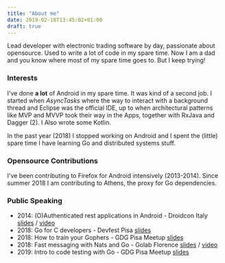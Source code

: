 ```yaml
---
title: "About me"
date: 2019-02-18T13:45:02+01:00
draft: true
---
```



Lead developer with electronic trading software by day, passionate about opensource. Used to write a lot of code in my spare time. Now I am a dad and you know where most of my spare time goes to. But I keep trying!

### Interests

I've done **a lot** of Android in my spare time. It was kind of a second job. I started when *AsyncTasks* where the way to interact with a background thread and Eclipse was the official IDE, up to when architectural patterns like MVP and MVVP took their way in the Apps, together with RxJava and Dagger (2). I Also wrote some Kotlin.

In the past year (2018) I stopped working on Android and I spent the (little) spare time I have learning  Go and distributed systems stuff.

### Opensource Contributions

I've been contributing to Firefox for Android intensively (2013-2014). Since summer 2018 I am contributing to Athens, the proxy for Go dependencies.

### Public Speaking
- 2014: (O)Authenticated rest applications in Android - Droidcon Italy [slides](https://speakerdeck.com/fedepaol/o-authenticated-rest-interaction-in-android) / [video](https://www.youtube.com/watch?v=qmci4wr0x8U)
- 2018: Go for C developers - Devfest Pisa [slides](https://talks.godoc.org/github.com/fedepaol/go-for-c-devs-talk/goforcdevs.slide)
- 2018: How to train your Gophers - GDG Pisa Meetup [slides](https://talks.godoc.org/github.com/fedepaol/howtotrainyourgophers/howtotrainyourgophers.slide)
- 2018: Fast messaging with Nats and Go - Golab Florence [slides](https://speakerdeck.com/fedepaol/fast-messaging-with-nats-and-go) / [video](https://www.youtube.com/watch?v=GGSO5SGM94A)
- 2019: Intro to code testing with Go - GDG Pisa Meetup [slides](https://talks.godoc.org/github.com/golangtalks/testingwithgo/testingwithgo.slide)


